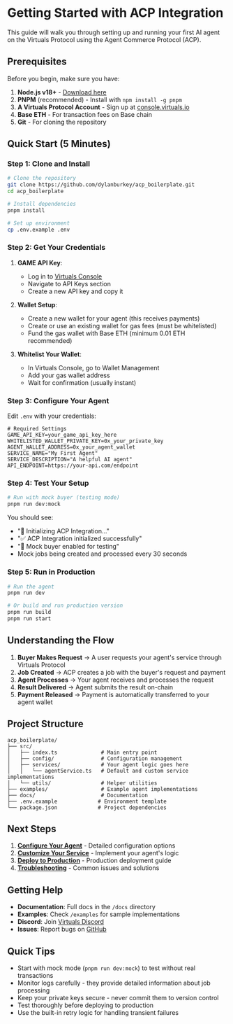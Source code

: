 # Getting Started with ACP Integration

This guide will walk you through setting up and running your first AI agent on the Virtuals Protocol using the Agent Commerce Protocol (ACP).

## Prerequisites

Before you begin, make sure you have:

1. **Node.js v18+** - [Download here](https://nodejs.org/)
2. **PNPM** (recommended) - Install with `npm install -g pnpm`
3. **A Virtuals Protocol Account** - Sign up at [console.virtuals.io](https://console.virtuals.io)
4. **Base ETH** - For transaction fees on Base chain
5. **Git** - For cloning the repository

## Quick Start (5 Minutes)

### Step 1: Clone and Install

```bash
# Clone the repository
git clone https://github.com/dylanburkey/acp_boilerplate.git
cd acp_boilerplate

# Install dependencies
pnpm install

# Set up environment
cp .env.example .env
```

### Step 2: Get Your Credentials

1. **GAME API Key**:
   - Log in to [Virtuals Console](https://console.virtuals.io)
   - Navigate to API Keys section
   - Create a new API key and copy it

2. **Wallet Setup**:
   - Create a new wallet for your agent (this receives payments)
   - Create or use an existing wallet for gas fees (must be whitelisted)
   - Fund the gas wallet with Base ETH (minimum 0.01 ETH recommended)

3. **Whitelist Your Wallet**:
   - In Virtuals Console, go to Wallet Management
   - Add your gas wallet address
   - Wait for confirmation (usually instant)

### Step 3: Configure Your Agent

Edit `.env` with your credentials:

```env
# Required Settings
GAME_API_KEY=your_game_api_key_here
WHITELISTED_WALLET_PRIVATE_KEY=0x_your_private_key
AGENT_WALLET_ADDRESS=0x_your_agent_wallet
SERVICE_NAME="My First Agent"
SERVICE_DESCRIPTION="A helpful AI agent"
API_ENDPOINT=https://your-api.com/endpoint
```

### Step 4: Test Your Setup

```bash
# Run with mock buyer (testing mode)
pnpm run dev:mock
```

You should see:
- "🚀 Initializing ACP Integration..."
- "✅ ACP Integration initialized successfully"
- "🧪 Mock buyer enabled for testing"
- Mock jobs being created and processed every 30 seconds

### Step 5: Run in Production

```bash
# Run the agent
pnpm run dev

# Or build and run production version
pnpm run build
pnpm run start
```

## Understanding the Flow

1. **Buyer Makes Request** → A user requests your agent's service through Virtuals Protocol
2. **Job Created** → ACP creates a job with the buyer's request and payment
3. **Agent Processes** → Your agent receives and processes the request
4. **Result Delivered** → Agent submits the result on-chain
5. **Payment Released** → Payment is automatically transferred to your agent wallet

## Project Structure

```
acp_boilerplate/
├── src/
│   ├── index.ts              # Main entry point
│   ├── config/               # Configuration management
│   ├── services/             # Your agent logic goes here
│   │   └── agentService.ts   # Default and custom service implementations
│   └── utils/                # Helper utilities
├── examples/                 # Example agent implementations
├── docs/                     # Documentation
├── .env.example             # Environment template
└── package.json             # Project dependencies
```

## Next Steps

1. **[Configure Your Agent](./configuration.md)** - Detailed configuration options
2. **[Customize Your Service](./customization.md)** - Implement your agent's logic
3. **[Deploy to Production](./deployment.md)** - Production deployment guide
4. **[Troubleshooting](./troubleshooting.md)** - Common issues and solutions

## Getting Help

- **Documentation**: Full docs in the `/docs` directory
- **Examples**: Check `/examples` for sample implementations
- **Discord**: Join [Virtuals Discord](https://discord.gg/virtuals)
- **Issues**: Report bugs on [GitHub](https://github.com/dylanburkey/acp_boilerplate/issues)

## Quick Tips

- Start with mock mode (`pnpm run dev:mock`) to test without real transactions
- Monitor logs carefully - they provide detailed information about job processing
- Keep your private keys secure - never commit them to version control
- Test thoroughly before deploying to production
- Use the built-in retry logic for handling transient failures